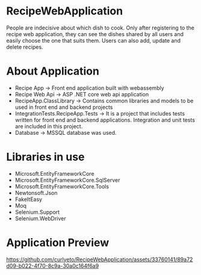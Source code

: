 # RecipeWebApplication

People are indecisive about which dish to cook. Only after registering to the recipe web application, they can see the dishes shared by all users and easily choose the one that suits them. Users can also add, update and delete recipes.

<h1>About Application</h1>

  - Recipe App -> Front end application built with webassembly
  - Recipe Web Api -> ASP .NET core web api application
  - RecipeApp.ClassLibrary -> Contains common libraries and models to be used in front end and backend projects
  - IntegrationTests.RecipeApp.Tests -> It is a project that includes tests written for front end and backend applications. Integration and unit tests are included in this project.
  - Database -> MSSQL database was used.

<h1>Libraries in use</h1>

  - Microsoft.EntityFrameworkCore
  - Microsoft.EntityFrameworkCore.SqlServer
  - Microsoft.EntityFrameworkCore.Tools
  - Newtonsoft.Json
  - FakeItEasy
  - Moq
  - Selenium.Support
  - Selenium.WebDriver

<h1>Application Preview</h1>

https://github.com/curlyeto/RecipeWebApplication/assets/33760141/89a72d09-b022-4f70-8c9a-30a0c164f6a9
